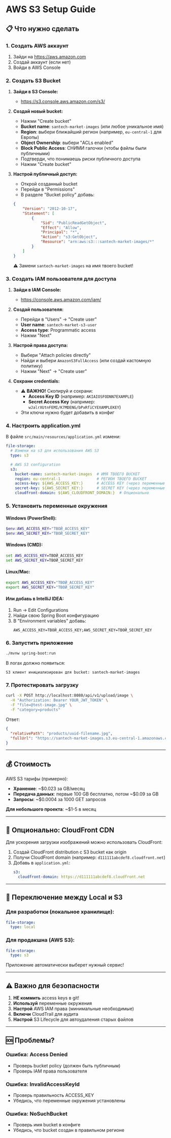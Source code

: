 # AWS S3 Setup Guide

## 📋 Что нужно сделать

### 1. Создать AWS аккаунт
1. Зайди на https://aws.amazon.com
2. Создай аккаунт (если нет)
3. Войди в AWS Console

### 2. Создать S3 Bucket

1. **Зайди в S3 Console:**
   - https://s3.console.aws.amazon.com/s3/

2. **Создай новый bucket:**
   - Нажми "Create bucket"
   - **Bucket name**: `santech-market-images` (или любое уникальное имя)
   - **Region**: выбери ближайший регион (например, `eu-central-1` для Европы)
   - **Object Ownership**: выбери "ACLs enabled"
   - **Block Public Access**: СНИМИ галочки (чтобы файлы были публичными)
   - Подтверди, что понимаешь риски публичного доступа
   - Нажми "Create bucket"

3. **Настрой публичный доступ:**
   - Открой созданный bucket
   - Перейди в "Permissions"
   - В разделе "Bucket policy" добавь:
   ```json
   {
       "Version": "2012-10-17",
       "Statement": [
           {
               "Sid": "PublicReadGetObject",
               "Effect": "Allow",
               "Principal": "*",
               "Action": "s3:GetObject",
               "Resource": "arn:aws:s3:::santech-market-images/*"
           }
       ]
   }
   ```
   ⚠️ Замени `santech-market-images` на имя твоего bucket!

### 3. Создать IAM пользователя для доступа

1. **Зайди в IAM Console:**
   - https://console.aws.amazon.com/iam/

2. **Создай пользователя:**
   - Перейди в "Users" → "Create user"
   - **User name**: `santech-market-s3-user`
   - **Access type**: Programmatic access
   - Нажми "Next"

3. **Настрой права доступа:**
   - Выбери "Attach policies directly"
   - Найди и выбери `AmazonS3FullAccess` (или создай кастомную политику)
   - Нажми "Next" → "Create user"

4. **Сохрани credentials:**
   - ⚠️ **ВАЖНО!** Скопируй и сохрани:
     - **Access Key ID** (например: `AKIAIOSFODNN7EXAMPLE`)
     - **Secret Access Key** (например: `wJalrXUtnFEMI/K7MDENG/bPxRfiCYEXAMPLEKEY`)
   - Эти ключи нужно будет добавить в конфиг

### 4. Настроить application.yml

В файле `src/main/resources/application.yml` измени:

```yaml
file-storage:
  # Измени на s3 для использования AWS S3
  type: s3

  # AWS S3 configuration
  s3:
    bucket-name: santech-market-images  # ИМЯ ТВОЕГО BUCKET
    region: eu-central-1                # РЕГИОН ТВОЕГО BUCKET
    access-key: ${AWS_ACCESS_KEY:}      # ACCESS KEY (через переменные окружения)
    secret-key: ${AWS_SECRET_KEY:}      # SECRET KEY (через переменные окружения)
    cloudfront-domain: ${AWS_CLOUDFRONT_DOMAIN:}  # Опционально
```

### 5. Установить переменные окружения

#### Windows (PowerShell):
```powershell
$env:AWS_ACCESS_KEY="ТВОЙ_ACCESS_KEY"
$env:AWS_SECRET_KEY="ТВОЙ_SECRET_KEY"
```

#### Windows (CMD):
```cmd
set AWS_ACCESS_KEY=ТВОЙ_ACCESS_KEY
set AWS_SECRET_KEY=ТВОЙ_SECRET_KEY
```

#### Linux/Mac:
```bash
export AWS_ACCESS_KEY="ТВОЙ_ACCESS_KEY"
export AWS_SECRET_KEY="ТВОЙ_SECRET_KEY"
```

#### Или добавь в IntelliJ IDEA:
1. Run → Edit Configurations
2. Найди свою Spring Boot конфигурацию
3. В "Environment variables" добавь:
   ```
   AWS_ACCESS_KEY=ТВОЙ_ACCESS_KEY;AWS_SECRET_KEY=ТВОЙ_SECRET_KEY
   ```

### 6. Запустить приложение

```bash
./mvnw spring-boot:run
```

В логах должно появиться:
```
S3 клиент инициализирован для bucket: santech-market-images
```

### 7. Протестировать загрузку

```bash
curl -X POST http://localhost:8080/api/v1/upload/image \
  -H "Authorization: Bearer YOUR_JWT_TOKEN" \
  -F "file=@test-image.jpg" \
  -F "category=products"
```

Ответ:
```json
{
  "relativePath": "products/uuid-filename.jpg",
  "fullUrl": "https://santech-market-images.s3.eu-central-1.amazonaws.com/products/uuid-filename.jpg"
}
```

---

## 💰 Стоимость

AWS S3 тарифы (примерно):
- **Хранение**: ~$0.023 за GB/месяц
- **Передача данных**: первые 100 GB бесплатно, потом ~$0.09 за GB
- **Запросы**: ~$0.0004 за 1000 GET запросов

**Для небольшого проекта**: ~$1-5 в месяц

---

## 🚀 Опционально: CloudFront CDN

Для ускорения загрузки изображений можно использовать CloudFront:

1. Создай CloudFront distribution с S3 bucket как origin
2. Получи CloudFront domain (например: `d111111abcdef8.cloudfront.net`)
3. Добавь в `application.yml`:
   ```yaml
   s3:
     cloudfront-domain: https://d111111abcdef8.cloudfront.net
   ```

---

## 🔄 Переключение между Local и S3

### Для разработки (локальное хранилище):
```yaml
file-storage:
  type: local
```

### Для продакшна (AWS S3):
```yaml
file-storage:
  type: s3
```

Приложение автоматически выберет нужный сервис!

---

## ⚠️ Важно для безопасности

1. **НЕ коммить** access keys в git!
2. **Используй** переменные окружения
3. **Настрой** AWS IAM права (минимальные необходимые)
4. **Включи** CloudTrail для аудита
5. **Настрой** S3 Lifecycle для автоудаления старых файлов

---

## 🆘 Проблемы?

### Ошибка: Access Denied
- Проверь bucket policy (должен быть публичным)
- Проверь IAM права пользователя

### Ошибка: InvalidAccessKeyId
- Проверь правильность ACCESS_KEY
- Убедись, что переменные окружения установлены

### Ошибка: NoSuchBucket
- Проверь имя bucket в конфиге
- Убедись, что bucket создан в правильном регионе
